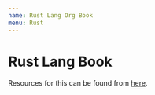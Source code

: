 ```yaml
---
name: Rust Lang Org Book
menu: Rust
---
```


# Rust Lang Book

Resources for this can be found from [here](https://doc.rust-lang.org/book/foreword.html).
